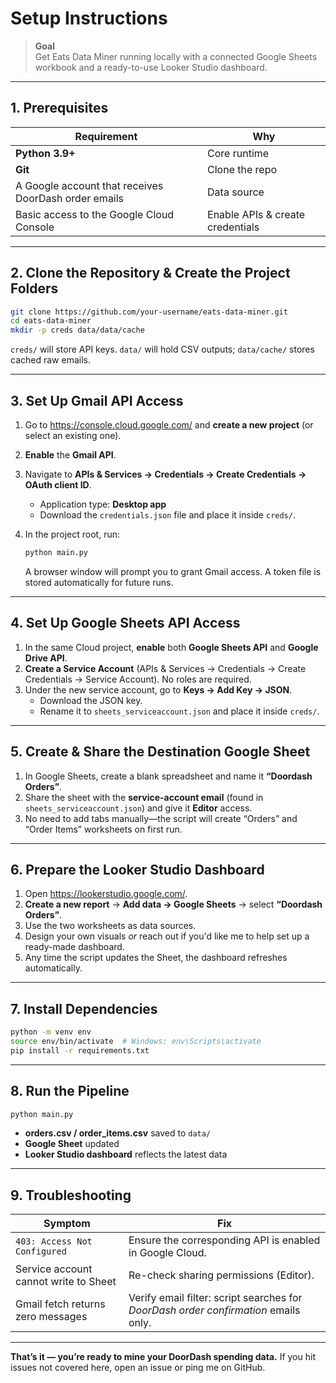 # Setup Instructions

> **Goal**  
> Get Eats Data Miner running locally with a connected Google Sheets workbook and a ready-to-use Looker Studio dashboard.

---

## 1. Prerequisites

| Requirement                                          | Why                              |
| ---------------------------------------------------- | -------------------------------- |
| **Python 3.9+**                                      | Core runtime                     |
| **Git**                                              | Clone the repo                   |
| A Google account that receives DoorDash order emails | Data source                      |
| Basic access to the Google Cloud Console             | Enable APIs & create credentials |

---

## 2. Clone the Repository & Create the Project Folders

```bash
git clone https://github.com/your-username/eats-data-miner.git
cd eats-data-miner
mkdir -p creds data/data/cache
```

`creds/` will store API keys.
`data/` will hold CSV outputs; `data/cache/` stores cached raw emails.

---

## 3. Set Up Gmail API Access

1. Go to <https://console.cloud.google.com/> and **create a new project** (or select an existing one).
2. **Enable** the **Gmail API**.
3. Navigate to **APIs & Services → Credentials → Create Credentials → OAuth client ID**.
   - Application type: **Desktop app**
   - Download the `credentials.json` file and place it inside `creds/`.
4. In the project root, run:

   ```bash
   python main.py
   ```

   A browser window will prompt you to grant Gmail access. A token file is stored automatically for future runs.

---

## 4. Set Up Google Sheets API Access

1. In the same Cloud project, **enable** both **Google Sheets API** and **Google Drive API**.
2. **Create a Service Account** (APIs & Services → Credentials → Create Credentials → Service Account). No roles are required.
3. Under the new service account, go to **Keys → Add Key → JSON**.
   - Download the JSON key.
   - Rename it to `sheets_serviceaccount.json` and place it inside `creds/`.

---

## 5. Create & Share the Destination Google Sheet

1. In Google Sheets, create a blank spreadsheet and name it **“Doordash Orders”**.
2. Share the sheet with the **service-account email** (found in `sheets_serviceaccount.json`) and give it **Editor** access.
3. No need to add tabs manually—the script will create “Orders” and “Order Items” worksheets on first run.

---

## 6. Prepare the Looker Studio Dashboard

1. Open <https://lookerstudio.google.com/>.
2. **Create a new report** → **Add data → Google Sheets** → select **“Doordash Orders”**.
3. Use the two worksheets as data sources.
4. Design your own visuals _or_ reach out if you'd like me to help set up a ready-made dashboard.
5. Any time the script updates the Sheet, the dashboard refreshes automatically.

---

## 7. Install Dependencies

```bash
python -m venv env
source env/bin/activate  # Windows: env\Scripts\activate
pip install -r requirements.txt
```

---

## 8. Run the Pipeline

```bash
python main.py
```

- **orders.csv / order_items.csv** saved to `data/`
- **Google Sheet** updated
- **Looker Studio dashboard** reflects the latest data

---

## 9. Troubleshooting

| Symptom                               | Fix                                                                                 |
| ------------------------------------- | ----------------------------------------------------------------------------------- |
| `403: Access Not Configured`          | Ensure the corresponding API is enabled in Google Cloud.                            |
| Service account cannot write to Sheet | Re-check sharing permissions (Editor).                                              |
| Gmail fetch returns zero messages     | Verify email filter: script searches for _DoorDash order confirmation_ emails only. |

---

**That’s it — you’re ready to mine your DoorDash spending data.**
If you hit issues not covered here, open an issue or ping me on GitHub.
